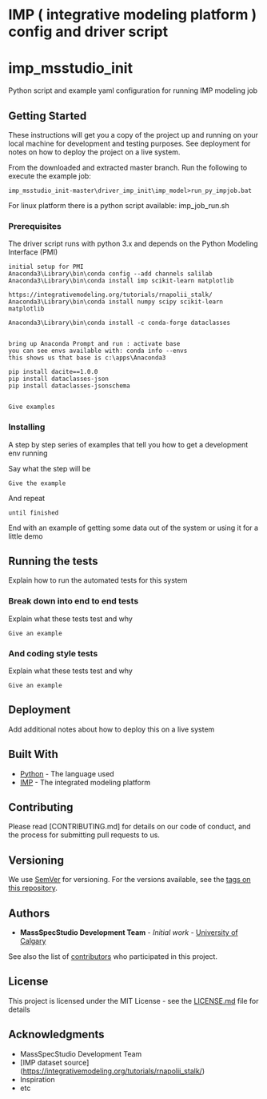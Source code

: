 # IMP ( integrative modeling platform ) config and driver script
# imp_msstudio_init

Python script and example yaml configuration for running IMP modeling job

## Getting Started

These instructions will get you a copy of the project up and running on your local machine for development and testing purposes. 
See deployment for notes on how to deploy the project on a live system.

From the downloaded and extracted master branch. Run the following to execute the example job:
```
imp_msstudio_init-master\driver_imp_init\imp_model>run_py_impjob.bat
```

For linux platform there is a python script available:
imp_job_run.sh


### Prerequisites

The driver script runs with python 3.x and depends on the Python Modeling Interface (PMI)

```
initial setup for PMI
Anaconda3\Library\bin\conda config --add channels salilab
Anaconda3\Library\bin\conda install imp scikit-learn matplotlib

https://integrativemodeling.org/tutorials/rnapolii_stalk/
Anaconda3\Library\bin\conda install numpy scipy scikit-learn matplotlib

Anaconda3\Library\bin\conda install -c conda-forge dataclasses


bring up Anaconda Prompt and run : activate base
you can see envs available with: conda info --envs
this shows us that base is c:\apps\Anaconda3

pip install dacite==1.0.0
pip install dataclasses-json
pip install dataclasses-jsonschema


```

```
Give examples
```

### Installing

A step by step series of examples that tell you how to get a development env running

Say what the step will be

```
Give the example
```

And repeat

```
until finished
```

End with an example of getting some data out of the system or using it for a little demo

## Running the tests

Explain how to run the automated tests for this system

### Break down into end to end tests

Explain what these tests test and why

```
Give an example
```

### And coding style tests

Explain what these tests test and why

```
Give an example
```

## Deployment

Add additional notes about how to deploy this on a live system

## Built With

* [Python](https://github.com/pellst/imp_msstudio_init) - The language used
* [IMP](https://integrativemodeling.org/tutorials/rnapolii_stalk/) - The integrated modeling platform 

## Contributing

Please read [CONTRIBUTING.md] for details on our code of conduct, and the process for submitting pull requests to us.

## Versioning

We use [SemVer](http://semver.org/) for versioning. For the versions available, see the [tags on this repository](https://github.com/your/project/tags). 

## Authors

* **MassSpecStudio Development Team** - *Initial work* - [University of Calgary](https://github.com/pellst/imp_msstudio_init)

See also the list of [contributors](https://github.com/pellst/imp_msstudio_init/contributors) who participated in this project.

## License

This project is licensed under the MIT License - see the [LICENSE.md](LICENSE.md) file for details

## Acknowledgments

* MassSpecStudio Development Team
* [IMP dataset source] (https://integrativemodeling.org/tutorials/rnapolii_stalk/)
* Inspiration
* etc

